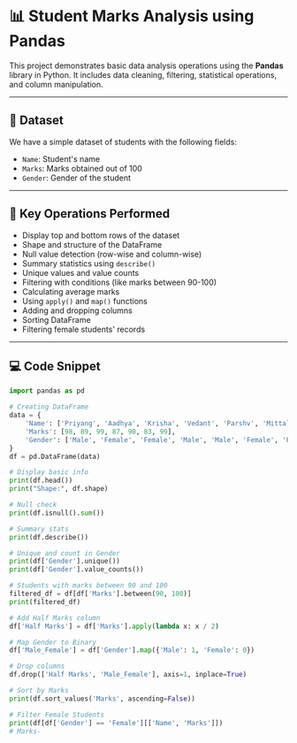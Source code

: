 # 📊 Student Marks Analysis using Pandas

This project demonstrates basic data analysis operations using the **Pandas** library in Python. It includes data cleaning, filtering, statistical operations, and column manipulation.

---

## 📁 Dataset

We have a simple dataset of students with the following fields:

- `Name`: Student's name
- `Marks`: Marks obtained out of 100
- `Gender`: Gender of the student

---

## 🧠 Key Operations Performed

- Display top and bottom rows of the dataset
- Shape and structure of the DataFrame
- Null value detection (row-wise and column-wise)
- Summary statistics using `describe()`
- Unique values and value counts
- Filtering with conditions (like marks between 90-100)
- Calculating average marks
- Using `apply()` and `map()` functions
- Adding and dropping columns
- Sorting DataFrame
- Filtering female students' records

---

## 💻 Code Snippet

```python
import pandas as pd

# Creating DataFrame
data = {
    'Name': ['Priyang', 'Aadhya', 'Krisha', 'Vedant', 'Parshv', 'Mittal', 'Archana'],
    'Marks': [98, 89, 99, 87, 90, 83, 99],
    'Gender': ['Male', 'Female', 'Female', 'Male', 'Male', 'Female', 'Female']
}
df = pd.DataFrame(data)

# Display basic info
print(df.head())
print("Shape:", df.shape)

# Null check
print(df.isnull().sum())

# Summary stats
print(df.describe())

# Unique and count in Gender
print(df['Gender'].unique())
print(df['Gender'].value_counts())

# Students with marks between 90 and 100
filtered_df = df[df['Marks'].between(90, 100)]
print(filtered_df)

# Add Half Marks column
df['Half Marks'] = df['Marks'].apply(lambda x: x / 2)

# Map Gender to Binary
df['Male_Female'] = df['Gender'].map({'Male': 1, 'Female': 0})

# Drop columns
df.drop(['Half Marks', 'Male_Female'], axis=1, inplace=True)

# Sort by Marks
print(df.sort_values('Marks', ascending=False))

# Filter Female Students
print(df[df['Gender'] == 'Female'][['Name', 'Marks']])
# Marks-
